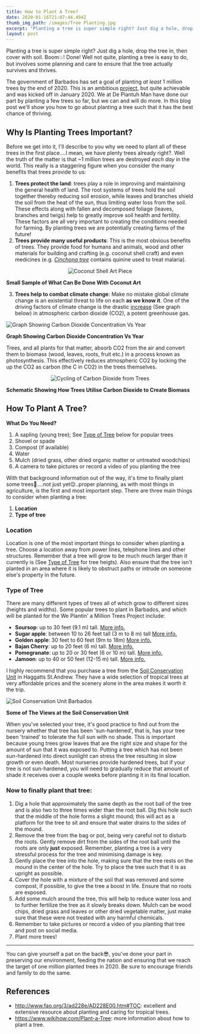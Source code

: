 ```yaml
---
title: How to Plant A Tree?
date: 2020-01-16T21:07:44.494Z
thumb_img_path: /images/Tree Planting.jpg
excerpt: "Planting a tree is super simple right? Just dig a hole, drop the tree in, then cover with soil. Boom\U0001F4A5! Done! Well not quite, planting a tree is easy to do, but involves some planning and care to ensure that the tree actually survives and thrives. "
layout: post
---
```

Planting a tree is super simple right? Just dig a hole, drop the tree in, then cover with soil. Boom💥! Done! Well not quite, planting a tree is easy to do, but involves some planning and care to ensure that the tree actually survives and thrives. 

The government of Barbados has set a goal of planting *at least* 1 million trees by the end of 2020. This is an ambitious [project](https://www.wegatherinbarbados.com/2020-ventures/1-million-trees/), but quite achievable and was kicked off in January 2020. We at De Plantuh Man have done our part by planting a few trees so far, but we can and will do more. In this blog post we'll show you how to go about planting a tree such that it has the best chance of thriving. 

## Why Is Planting Trees Important?

Before we get into it, I'll describe to you why we need to plant all of these trees in the first place....I mean, we have plenty trees already right?. Well the truth of the matter is that ~1 million trees are destroyed *each day* in the world. This really is a staggering figure when you consider the many benefits that trees provide to us:

1. **Trees protect the land**: trees play a role in improving and maintaining the general health of land. The root systems of trees hold the soil together thereby reducing soil erosion, while leaves and branches shield the soil from the heat of the sun, thus limiting water loss from the soil. These effects along with fallen and decomposed foliage (leaves, branches and twigs) help to greatly improve soil health and fertility. These factors are all very important to creating the conditions needed for farming. By planting trees we are potentially creating farms of the future!
2. **Trees provide many useful products**: This is the most obvious benefits of trees. They provide food for humans and animals, wood and other materials for building and crafting (e.g. coconut shell craft) and even medicines (e.g. *[Cinchona tree](https://www.wikiwand.com/en/Cinchona#/Medicinal_use)* contains quinine used to treat malaria).


<p style="text-align: center;"><img src="/images/coconut-art.jpeg" alt= "Coconut Shell Art Piece"></p>
<p class="img-title"> <strong>Small Sample of What Can Be Done With Coconut Art</strong></p>


3. **Trees help to combat climate change**: Make no mistake global climate change is an existential threat to life on each **as we know it**. One of the driving factors of climate change is the drastic [increase](https://climate.nasa.gov/climate_resources/24/graphic-the-relentless-rise-of-carbon-dioxide/) (See graph below) in atmospheric carbon dioxide (CO2), a potent greenhouse gas. 


![Graph Showing Carbon Dioxide Concentration Vs Year](/images/CO2-Graph.jpg "Carbon Dioxide Concentration Vs Year")

<p class="img-title"> <strong>Graph Showing Carbon Dioxide Concentration Vs Year</strong></p>

Trees, and all plants for that matter, absorb CO2 from the air and convert them to biomass (wood, leaves, roots, fruit etc.) in a process known as photosynthesis. This effectively reduces atmospheric CO2 by locking the up the CO2 as carbon (the C in CO2) in the trees themselves. 


<p style="text-align: center;"><img src="/images/tree-cycle.gif" alt= "Cycling of Carbon Dioxide from Trees"></p>
<p class="img-title"> <strong>Schematic Showing How Trees Utilise Carbon Dioxide to Create Biomass</strong></p>

## How To Plant A Tree?

**What Do You Need?**

1. A sapling (young tree); See [Type of Tree](/posts/how-to-plant-a-tree/#type-of-tree) below for popular trees
2. Shovel or spade
3. Compost (if available)
4. Water
5. Mulch (dried grass, other dried organic matter or untreated woodchips)
6. A camera to take pictures or record a video of you planting the tree

With that background information out of the way, it's time to finally plant some trees🙌....not just yet😌..proper planning, as with most things in agriculture, is the first and most important step.  There are three main things to consider when planting a tree:

1. **Location**
2. **Type of tree**

### Location

Location is one of the most important things to consider when planting a tree. Choose a location away from power lines, telephone lines and other structures. Remember that a tree will grow to be much much larger than it currently is (See [Type of Tree](/posts/how-to-plant-a-tree/#type-of-tree) for tree heigts). Also ensure that the tree isn't planted in an area where it is likely to obstruct paths or intrude on someone else's property in the future.

### Type of Tree

There are many different types of trees all of which grow to different sizes (heights and widths). Some popular trees to plant in Barbados, and which will be planted for the We Plantin' a Million Trees Project include:

* **Soursop**: up to 30 feet (9.1 m) tall. [More info.](https://homeguides.sfgate.com/grow-guanabana-soursop-plants-57349.html)
* **Sugar apple**: between 10 to 26 feet tall (3 m to 8 m) tall [More info.](https://hort.purdue.edu/newcrop/morton/sugar_apple.html)
* **Golden apple**: 30 feet to 60 feet (9m to 18m) [More info.](https://hort.purdue.edu/newcrop/morton/ambarella_ars.html)
* **Bajan Cherry**: up to 20 feet (6 m) tall.  [More info.](https://hort.purdue.edu/newcrop/morton/barbados_cherry.html)
* **Pomegranate**: up to 20 or 30 feet (6 or 10 m) tall. [More info.](https://hort.purdue.edu/newcrop/morton/pomegranate.html)
* **Jamoon**: up to 40 or 50 feet (12-15 m) tall. [More info.](https://hort.purdue.edu/newcrop/morton/jambolan.html)

I highly recommend that you purchase a tree from the [Soil Conservation Unit](https://www.agriculture.gov.bb/Departments/Soil-Conservation-Unit/) in Haggatts St.Andrew. They have a wide selection of tropical trees at very affordable prices and the scenery alone in the area makes it worth it the trip.

![Soil Conservation Unit Barbados](/images/soil-conservation-unit.jpg "Soil Conservation Unit Barbados")
<p class="img-title"><strong>Some of The Views at the Soil Conservation Unit</strong></p>

When you've selected your tree, it's good practice to find out from the nursery whether that tree has been 'sun-hardened', that is, has your tree been 'trained' to tolerate the full sun with no shade. This is important because young trees grow leaves that are the right size and shape for the amount of sun that it was exposed to. Putting a tree which has not been sun-hardened into direct sunlight can stress the tree resulting in slow growth or even death. Most nurseries provide hardened trees, but if your tree is not sun-hardened, you will need to gradually reduce that amount of shade it receives over a couple weeks before planting it in its final location.

### Now to finally plant that tree:

1. Dig a hole that approximately the same depth as the root ball of the tree and is also two to three times wider than the root ball. Dig this hole such that the middle of the hole forms a slight mound; this will act as a platform for the tree to sit and ensure that water drains to the sides of the mound.
2. Remove the tree from the bag or pot, being very careful not to disturb the roots. Gently remove dirt from the sides of the root ball until the roots are only **just** exposed. Remember, planting a tree is a very stressful process for the tree and minimising damage is key.
3. Gently place the tree into the hole, making sure that the tree rests on the mound in the center of the hole. Try to place the tree such that it is as upright as possible.
4. Cover the hole with a mixture of the soil that was removed and some compost, if possible, to give the tree a boost in life. Ensure that no roots are exposed.
5. Add some mulch around the tree, this will help to reduce water loss and to further fertilize the tree as it slowly breaks down. Mulch can be wood chips, dried grass and leaves or other dried vegetable matter, just make sure that these were not treated with any harmful chemicals.
6. Remember to take pictures or record a video of you planting that tree and post on social media.
7. Plant more trees!

- - -

You can give yourself a pat on the back😎, you've done your part in preserving our environment, feeding the nation and ensuring that we reach the target of one million planted trees in 2020. Be sure to encourage friends and family to do the same.

## References

* http://www.fao.org/3/ad228e/AD228E00.htm#TOC: excellent and extensive resource about planting and caring for tropical trees.
* https://www.wikihow.com/Plant-a-Tree: more information about how to plant a tree.
